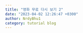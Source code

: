 ```yaml
---
title: "영화 무료 다시 보기 2"
date: "2023-04-02 12:26:47 +0300"
author: NrdyBhu1
category: tutorial blog
---
```

